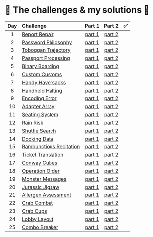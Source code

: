 # :tada: The challenges & my solutions :gift:
| Day | Challenge | Part 1 | Part 2 | :white_check_mark: |
|:---:|:---|:---:|:---:|:---:|
| 1 | [Report Repair](https://adventofcode.com/2020/day/1) | [part 1](./day01/part1.py) | [part 2](./day01/part2.py) |
| 2 | [Password Philosophy](https://adventofcode.com/2020/day/2) | [part 1](./day02/part1.py) | [part 2](./day02/part2.py) |
| 3 | [Toboggan Trajectory](https://adventofcode.com/2020/day/3) | [part 1](./day03/part1.py) | [part 2](./day03/part2.py) |
| 4 | [Passport Processing](https://adventofcode.com/2020/day/4) | [part 1](./day04/part1.py) | [part 2](./day04/part2.py) |
| 5 | [Binary Boarding](https://adventofcode.com/2020/day/5) | [part 1](./day05/part1.py) | [part 2](./day05/part2.py) |
| 6 | [Custom Customs](https://adventofcode.com/2020/day/6) | [part 1](./day06/part1.py) | [part 2](./day06/part2.py) |
| 7 | [Handy Haversacks](https://adventofcode.com/2020/day/7) | [part 1](./day07/part1.py) | [part 2](./day07/part2.py) |
| 8 | [Handheld Halting](https://adventofcode.com/2020/day/8) | [part 1](./day08/part1.py) | [part 2](./day08/part2.py) |
| 9 | [Encoding Error](https://adventofcode.com/2020/day/9) | [part 1](./day09/part1.py) | [part 2](./day09/part2.py) |
| 10 | [Adapter Array](https://adventofcode.com/2020/day/10) | [part 1](./day10/part1.py) | [part 2](./day10/part2.py) |
| 11 | [Seating System](https://adventofcode.com/2020/day/11) | [part 1](./day11/part1.py) | [part 2](./day11/part2.py) |
| 12 | [Rain Risk](https://adventofcode.com/2020/day/12) | [part 1](./day12/part12.py) | [part 2](./day12/part12.py) |
| 13 | [Shuttle Search](https://adventofcode.com/2020/day/13) | [part 1](./day13/part1.py) | [part 2](./day13/part2.py) |
| 14 | [Docking Data](https://adventofcode.com/2020/day/14) | [part 1](./day14/part1.py) | [part 2](./day14/part2.py) |
| 15 | [Rambunctious Recitation](https://adventofcode.com/2020/day/15) | [part 1](./day15/part1.py) | [part 2](./day15/part2.py) |
| 16 | [Ticket Translation](https://adventofcode.com/2020/day/16) | [part 1](./day16/part12.py) | [part 2](./day16/part12.py) |
| 17 | [Conway Cubes](https://adventofcode.com/2020/day/17) | [part 1](./day17/part12.py) | [part 2](./day17/part12.py) |
| 18 | [Operation Order](https://adventofcode.com/2020/day/18) | [part 1](./day18/part12.py) | [part 2](./day18/part12.py) |
| 19 | [Monster Messages](https://adventofcode.com/2020/day/19) | [part 1](./day19/part1.py) | [part 2](./day19/part2.py) |
| 20 | [Jurassic Jigsaw](https://adventofcode.com/2020/day/20) | [part 1](./day20/part12.py) | [part 2](./day20/part12.py) |
| 21 | [Allergen Assessment](https://adventofcode.com/2020/day/21) | [part 1](./day21/part1.py) | [part 2](./day21/part2.py) |
| 22 | [Crab Combat](https://adventofcode.com/2020/day/22) | [part 1](./day22/part1.py) | [part 2](./day22/part2.py) |
| 23 | [Crab Cups](https://adventofcode.com/2020/day/23) | [part 1](./day23/part1.py) | [part 2](./day23/part2.py) |
| 24 | [Lobby Layout](https://adventofcode.com/2020/day/24) | [part 1](./day24/part12.py) | [part 2](./day24/part12.py) |
| 25 | [Combo Breaker](https://adventofcode.com/2020/day/25) | [part 1](./day25/part1.py) | [part 2](./day25/part1.py) |
